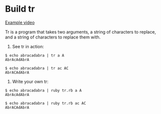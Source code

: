 # Build tr

[Example video](https://vimeo.com/155066660)

Tr is a program that takes two arguments,
a string of characters to replace,
and a string of characters to replace them with.

1. See tr in action:

  ```
  $ echo abracadabra | tr a A
  AbrAcAdAbrA

  $ echo abracadabra | tr ac AC
  AbrACAdAbrA
  ```
1. Write your own tr:

  ```
  $ echo abracadabra | ruby tr.rb a A
  AbrAcAdAbrA

  $ echo abracadabra | ruby tr.rb ac AC
  AbrACAdAbrA
  ```
